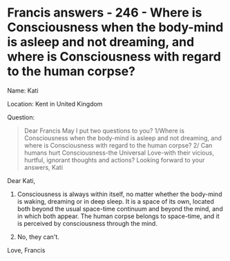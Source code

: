 # Francis answers - 246 - Where is Consciousness when the body-mind is asleep and not dreaming, and where is Consciousness with regard to the human corpse?

Name: Kati

Location: Kent in United Kingdom 

Question:

>Dear Francis May I put two questions to you? 1/Where is Consciousness when the body-mind is asleep and not dreaming, and where is Consciousness with regard to the human corpse? 2/ Can humans hurt Consciousness-the Universal Love-with their vicious, hurtful, ignorant thoughts and actions? Looking forward to your answers, Kati

Dear Kati,

1. Consciousness is always within itself, no matter whether the body-mind is waking, dreaming or in deep sleep. It is a space of its own, located both beyond the usual space-time continuum and beyond the mind, and in which both appear. The human corpse belongs to space-time, and it is perceived by consciousness through the mind.

2. No, they can't.

Love, Francis

